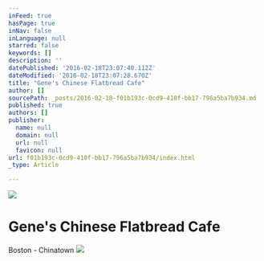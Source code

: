 ```yaml
---
inFeed: true
hasPage: true
inNav: false
inLanguage: null
starred: false
keywords: []
description: ''
datePublished: '2016-02-18T23:07:40.112Z'
dateModified: '2016-02-18T23:07:28.670Z'
title: "Gene's Chinese Flatbread Cafe"
author: []
sourcePath: _posts/2016-02-18-f01b193c-0cd9-410f-bb17-796a5ba7b934.md
published: true
authors: []
publisher:
  name: null
  domain: null
  url: null
  favicon: null
url: f01b193c-0cd9-410f-bb17-796a5ba7b934/index.html
_type: Article

---
```

![](https://the-grid-user-content.s3-us-west-2.amazonaws.com/948893ee-114c-447e-b6ff-1afbae4e6519.jpg)

# Gene's Chinese Flatbread Cafe

Boston - Chinatown
![](https://the-grid-user-content.s3-us-west-2.amazonaws.com/561a58b9-5dde-4462-8bda-ebee09f9d0cf.JPG)